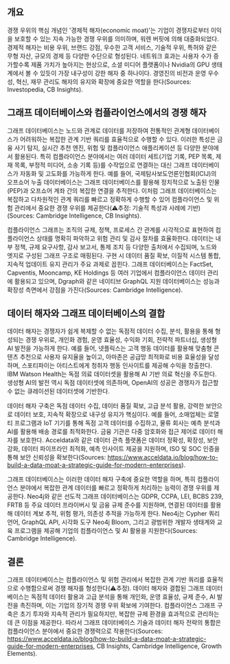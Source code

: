 ## 개요
경쟁 우위의 핵심 개념인 '경제적 해자(economic moat)'는 기업이 경쟁자로부터 이익을 보호할 수 있는 지속 가능한 경쟁 우위를 의미하며, 워렌 버핏에 의해 대중화되었다. 경제적 해자는 비용 우위, 브랜드 강점, 우수한 고객 서비스, 기술적 우위, 특허와 같은 무형 자산, 규모의 경제 등 다양한 수단으로 형성된다. 네트워크 효과는 사용자 수가 증가할수록 제품 가치가 높아지는 현상으로, 소셜 미디어 플랫폼이나 Nvidia의 GPU 생태계에서 볼 수 있듯이 가장 내구성이 강한 해자 중 하나이다. 경영진의 비전과 운영 우수성, 혁신, 재무 관리도 해자의 유지와 확장에 중요한 역할을 한다(Sources: Investopedia, CB Insights).

## 그래프 데이터베이스와 컴플라이언스에서의 경쟁 해자
그래프 데이터베이스는 노드와 관계로 데이터를 저장하여 전통적인 관계형 데이터베이스가 어려워하는 복잡한 관계 기반 쿼리를 효율적으로 수행할 수 있다. 이러한 특성은 금융 사기 탐지, 실시간 추천 엔진, 위험 및 컴플라이언스 애플리케이션 등 다양한 분야에서 활용된다. 특히 컴플라이언스 분야에서는 여러 데이터 세트(기업 기록, PEP 목록, 제재 목록, 부정적 미디어, 소송 기록 등)를 수작업으로 연결하는 대신 그래프 데이터베이스가 자동화 및 고도화를 가능하게 한다. 예를 들어, 국제탐사보도언론인협회(ICIJ)의 오프쇼어 누출 데이터베이스는 그래프 데이터베이스를 활용해 정치적으로 노출된 인물(PEP)과 오프쇼어 계좌 간의 복잡한 연결을 추적한다. 이처럼 그래프 데이터베이스는 복잡하고 다차원적인 관계 쿼리를 빠르고 정확하게 수행할 수 있어 컴플라이언스 및 위험 관리에서 중요한 경쟁 우위를 제공한다(⚠️추정: 기술적 특성과 사례에 기반)(Sources: Cambridge Intelligence, CB Insights).

컴플라이언스 그래프는 조직의 규제, 정책, 프로세스 간 관계를 시각적으로 표현하여 컴플라이언스 상태를 명확히 파악하고 위험 관리 및 감사 절차를 효율화한다. 데이터는 내부 정책, 규제 요구사항, 감사 보고서, 통제 조치 등 다양한 출처에서 수집되며, 노드와 엣지로 구성된 그래프 구조로 매핑된다. 구현 시 데이터 품질 확보, 이질적 시스템 통합, 지속적 업데이트 유지 관리가 주요 과제로 꼽힌다. 그래프 데이터베이스는 FactSet, Capventis, Mooncamp, KE Holdings 등 여러 기업에서 컴플라이언스 데이터 관리에 활용되고 있으며, Dgraph와 같은 네이티브 GraphQL 지원 데이터베이스는 성능과 확장성 측면에서 강점을 가진다(Sources: Cambridge Intelligence).

## 데이터 해자와 그래프 데이터베이스의 결합
데이터 해자는 경쟁자가 쉽게 복제할 수 없는 독점적 데이터 수집, 분석, 활용을 통해 형성되는 경쟁 우위로, 개인화 경험, 운영 효율성, 수익화 기회, 전략적 파트너십, 생성형 AI 발전을 가능하게 한다. 예를 들어, 넷플릭스는 고객 행동 데이터를 활용해 맞춤형 콘텐츠 추천으로 사용자 유지율을 높이고, 아마존은 공급망 최적화로 비용 효율성을 달성하며, 스포티파이는 아티스트에게 청취자 행동 인사이트를 제공해 수익을 창출한다. IBM Watson Health는 독점 의료 데이터셋을 활용해 AI 기반 의료 혁신을 주도한다. 생성형 AI의 발전 역시 독점 데이터셋에 의존하며, OpenAI의 성공은 경쟁자가 접근할 수 없는 큐레이션된 데이터셋에 기반한다.

데이터 해자 구축은 독점 데이터 수집, 데이터 품질 확보, 고급 분석 활용, 강력한 보안으로 데이터 보호, 지속적 확장으로 내구성 유지가 핵심이다. 예를 들어, 소매업체는 로열티 프로그램과 IoT 기기를 통해 독점 고객 데이터를 수집하고, 물류 회사는 예측 분석과 AI를 활용해 배송 경로를 최적화한다. 금융 기관은 다중 암호화와 접근 제어로 데이터 해자를 보호한다. Acceldata와 같은 데이터 관측 플랫폼은 데이터 정확성, 확장성, 보안 강화, 데이터 파이프라인 최적화, 예측 인사이트 제공을 지원하며, ISO 및 SOC 인증을 통해 보안 신뢰성을 확보한다(Sources: https://www.acceldata.io/blog/how-to-build-a-data-moat-a-strategic-guide-for-modern-enterprises).

그래프 데이터베이스는 이러한 데이터 해자 구축에 중요한 역할을 하며, 특히 컴플라이언스 분야에서 복잡한 관계 데이터를 빠르고 정확하게 처리하는 능력이 경쟁 우위를 제공한다. Neo4j와 같은 선도적 그래프 데이터베이스는 GDPR, CCPA, LEI, BCBS 239, FRTB 등 주요 데이터 프라이버시 및 금융 규제 준수를 지원하며, 연결된 데이터를 활용해 데이터 계보 추적, 위험 평가, 의존성 추적을 가능하게 한다. Neo4j는 Cypher 쿼리 언어, GraphQL API, 시각화 도구 Neo4j Bloom, 그리고 광범위한 개발자 생태계와 교육 프로그램을 제공해 기업의 컴플라이언스 및 AI 활용을 지원한다(Sources: Cambridge Intelligence).

## 결론
그래프 데이터베이스는 컴플라이언스 및 위험 관리에서 복잡한 관계 기반 쿼리를 효율적으로 수행함으로써 경쟁 해자를 형성한다(⚠️추정). 데이터 해자와 결합된 그래프 데이터베이스는 독점적 데이터 활용과 고급 분석을 통해 개인화, 운영 효율성, 규제 준수, AI 발전을 촉진하며, 이는 기업의 장기적 경쟁 우위 확보에 기여한다. 컴플라이언스 그래프 구축은 초기 투자와 지속적 관리가 필요하지만, 복잡한 규제 환경을 효과적으로 관리하는 데 큰 이점을 제공한다. 따라서 그래프 데이터베이스 기술과 데이터 해자 전략의 통합은 컴플라이언스 분야에서 중요한 경쟁력으로 작용한다(Sources: https://www.acceldata.io/blog/how-to-build-a-data-moat-a-strategic-guide-for-modern-enterprises, CB Insights, Cambridge Intelligence, Growth Elements).